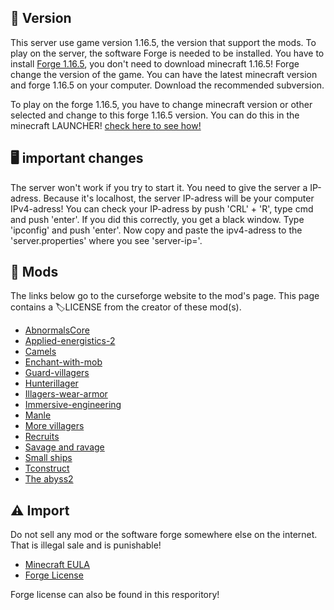 ## 🚩 Version
This server use game version 1.16.5, the version that support the mods. To play on the server, the software Forge is needed to be installed.
You have to install [Forge 1.16.5](https://files.minecraftforge.net/net/minecraftforge/forge/index_1.16.5.html), you don't need to download minecraft 1.16.5! Forge change the version of the game. You can have the latest minecraft version and forge 1.16.5 on your computer.
Download the recommended subversion.

To play on the forge 1.16.5, you have to change minecraft version or other selected and change to this forge 1.16.5 version. 
You can do this in the minecraft LAUNCHER! [check here to see how!](https://i0.wp.com/www.alphr.com/wp-content/uploads/2021/03/Minecraft-Launcher-3_11_2021-5_13_16-PM.png?resize=690%2C409&ssl=1)


## 🖥 important changes
The server won't work if you try to start it. You need to give the server a IP-adress. Because it's localhost, the server IP-adress will be your computer IPv4-adress!
You can check your IP-adress by push 'CRL' + 'R', type cmd and push 'enter'. If you did this correctly, you get a black window. Type 'ipconfig' and push 'enter'. 
Now copy and paste the ipv4-adress to the 'server.properties' where you see 'server-ip='.

## 📂 Mods
The links below go to the curseforge website to the mod's page. This page contains a 🏷LICENSE from the creator of these mod(s).

- [AbnormalsCore](https://www.curseforge.com/minecraft/mc-mods/blueprint)
- [Applied-energistics-2](https://www.curseforge.com/minecraft/mc-mods/applied-energistics-2)
- [Camels](https://www.curseforge.com/minecraft/mc-mods/camels)
- [Enchant-with-mob](https://www.curseforge.com/minecraft/mc-mods/enchant-with-mob)
- [Guard-villagers](https://www.curseforge.com/minecraft/mc-mods/guard-villagers)
- [Hunterillager](https://www.curseforge.com/minecraft/mc-mods/hunterillager)
- [Illagers-wear-armor](https://www.curseforge.com/minecraft/mc-mods/illagers-wear-armor)
- [Immersive-engineering](https://www.curseforge.com/minecraft/mc-mods/immersive-engineering)
- [Manle](https://www.curseforge.com/minecraft/mc-mods/mantle)
- [More villagers](https://www.curseforge.com/minecraft/mc-mods/more-villagers)
- [Recruits](https://www.curseforge.com/minecraft/mc-mods/recruits)
- [Savage and ravage](https://www.curseforge.com/minecraft/mc-mods/savage-and-ravage)
- [Small ships](https://www.curseforge.com/minecraft/mc-mods/small-ships)
- [Tconstruct](https://www.curseforge.com/minecraft/mc-mods/tinkers-construct)
- [The abyss2](https://www.curseforge.com/minecraft/mc-mods/the-abyss-chapter-ii)

## ⚠️ Import
Do not sell any mod or the software forge somewhere else on the internet. That is illegal sale and is punishable!

- [Minecraft EULA](https://www.minecraft.net/en-us/eula)
- [Forge License](https://github.com/digitalbazaar/forge/blob/main/LICENSE)

Forge license can also be found in this resporitory!
